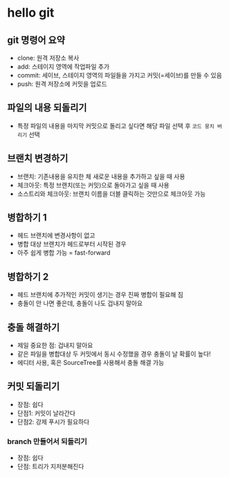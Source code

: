# hello git

## git 명령어 요약

- clone: 원격 저장소 복사
- add: 스테이지 영역에 작업파일 추가
- commit: 세이브, 스테이지 영역의 파일들을 가지고 커밋(=세이브)를 만들 수 있음
- push: 원격 저장소에 커밋을 업로드

## 파일의 내용 되돌리기

- 특정 파일의 내용을 마지막 커밋으로 돌리고 싶다면 해당 파일 선택 후 `코드 뭉치 버리기` 선택

## 브랜치 변경하기

- 브랜치: 기존내용을 유지한 체 새로운 내용을 추가하고 싶을 때 사용
- 체크아웃: 특정 브랜치(또는 커밋)으로 돌아가고 싶을 때 사용
- 소스트리와 체크아웃: 브랜치 이름을 더블 클릭하는 것만으로 체크아웃 가능

## 병합하기 1

- 헤드 브랜치에 변경사항이 없고
- 병합 대상 브랜치가 헤드로부터 시작된 경우
- 아주 쉽게 병합 가능 = fast-forward

## 병합하기 2

- 헤드 브랜치에 추가적인 커밋이 생기는 경우 진짜 병합이 필요해 짐
- 충돌이 안 나면 좋은데, 충돌이 나도 겁내지 말아요 

## 충돌 해결하기

- 제일 중요한 점: 겁내지 말아요
- 같은 파일을 병합대상 두 커밋에서 동시 수정했을 경우 충돌이 날 확률이 높다!
- 에디터 사용, 혹은 SourceTree를 사용해서 충돌 해결 가능

## 커밋 되돌리기

- 장점: 쉽다
- 단점1: 커밋이 날라간다
- 단점2: 강제 푸시가 필요하다

### branch 만들어서 되돌리기

- 장점: 쉽다
- 단점: 트리가 지저분해진다